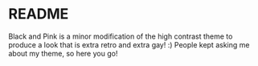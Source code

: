 # README

Black and Pink is a minor modification of the high contrast theme to produce a look that is extra retro and extra gay! :) People kept asking me about my theme,
so here you go!